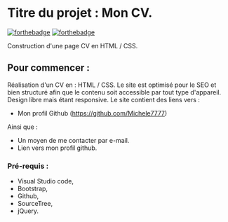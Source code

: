 # Titre du projet : Mon CV.

[![forthebadge](https://forthebadge.com/images/badges/built-with-love.svg)](http://forthebadge.com) 
[![forthebadge](https://forthebadge.com/images/badges/uses-html.svg)]((http://forthebadge.com))

Construction d'une page CV en HTML / CSS.

## Pour commencer :

Réalisation d'un CV en : HTML / CSS.
Le site est optimisé pour le SEO et bien structuré afin que le contenu soit accessible par tout type d'appareil.
Design libre mais étant responsive.
Le site contient des liens vers :

- Mon profil Github (https://github.com/Michele7777)

Ainsi que :

- Un moyen de me contacter par e-mail.
- Lien vers mon profil github.

### Pré-requis :

- Visual Studio code,
- Bootstrap,
- Github,
- SourceTree,
- jQuery.
